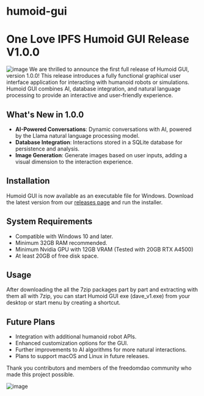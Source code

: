 # humoid-gui


# One Love IPFS Humoid GUI Release V1.0.0

![image](https://github.com/graylan0/humoid-gui/assets/34530588/7fd5a62d-02a5-4d0e-b33f-edb04d923f55)
We are thrilled to announce the first full release of Humoid GUI, version 1.0.0! This release introduces a fully functional graphical user interface application for interacting with humanoid robots or simulations. Humoid GUI combines AI, database integration, and natural language processing to provide an interactive and user-friendly experience.

## What's New in 1.0.0

- **AI-Powered Conversations**: Dynamic conversations with AI, powered by the Llama natural language processing model.
- **Database Integration**: Interactions stored in a SQLite database for persistence and analysis.
- **Image Generation**: Generate images based on user inputs, adding a visual dimension to the interaction experience.


## Installation

Humoid GUI is now available as an executable file for Windows. Download the latest version from our [releases page](https://github.com/graylan0/humoid-gui/releases) and run the installer.

## System Requirements

- Compatible with Windows 10 and later.
- Minimum 32GB RAM recommended.
- Minimum Nvidia GPU with 12GB VRAM (Tested with 20GB RTX A4500)
- At least 20GB of free disk space.

## Usage

After downloading the all the 7zip packages part by part and extracting with them all with 7zip, you can start Humoid GUI exe (dave_v1.exe) from your desktop or start menu by creating a shortcut.


## Future Plans

- Integration with additional humanoid robot APIs.
- Enhanced customization options for the GUI.
- Further improvements to AI algorithms for more natural interactions.
- Plans to support macOS and Linux in future releases.



Thank you contributors and members of the freedomdao community who made this project possible.




![image](https://github.com/graylan0/humoid-gui/assets/34530588/b9644ccf-13f0-4600-bfad-b9a45ba5017c)

